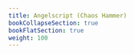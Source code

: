 ```yaml
---
title: Angelscript (Chaos Hammer)
bookCollapseSection: true
bookFlatSection: true
weight: 100
---
```

